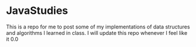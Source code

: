 # JavaStudies
This is a repo for me to post some of my implementations of data structures and algorithms I learned in class. 
I will update this repo whenever I feel like it 0.0
